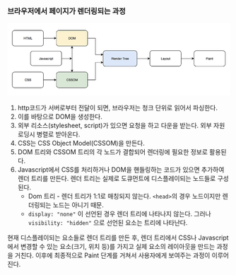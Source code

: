 ### 브라우저에서 페이지가 렌더링되는 과정

![page_rendering](./img/page_rendering.png)   

1. http코드가 서버로부터 전달이 되면, 브라우저는 청크 단위로 읽어서 파싱한다. 
2. 이를 바탕으로 DOM을 생성한다.
3. 외부 리소스(stylesheet, script)가 있으면 요청을 하고 다운을 받는다. 외부 자원 로딩시 병렬로 받아온다.
4. CSS는 CSS Object Model(CSSOM)을 만든다.
5. DOM 트리와 CSSOM 트리의 각 노드가 결합되어 렌더링에 필요한 정보로 활용된다. 
6. Javascript에서 CSS를 처리하거나 DOM을 핸들링하는 코드가 있으면 추가하여 렌더 트리를 만든다. 렌더 트리는 실제로 도큐먼트에 디스플레이되는 노드들로 구성된다.
    * Dom 트리 - 렌더 트리가 1:1로 매칭되지 않는다. `<head>`의 경우 노드이지만 렌더링되는 노드는 아니기 때문.
    * `display: "none"` 이 선언된 경우 렌더 트리에 나타나지 않는다. 그러나 `visibility: "hidden"` 으로 선언된 요소는 트리에 나타난다.

현재 디스플레이되는 요소들로 렌더 트리를 만든 후, 렌더 트리에서 CSS나 Javascript에서 변경할 수 있는 요소(크기, 위치 등)를 가지고 실제 요소의 레이아웃을 만드는 과정을 거친다. 이후에 최종적으로 Paint 단계를 거쳐서 사용자에게 보여주는 과정이 이루어진다.
